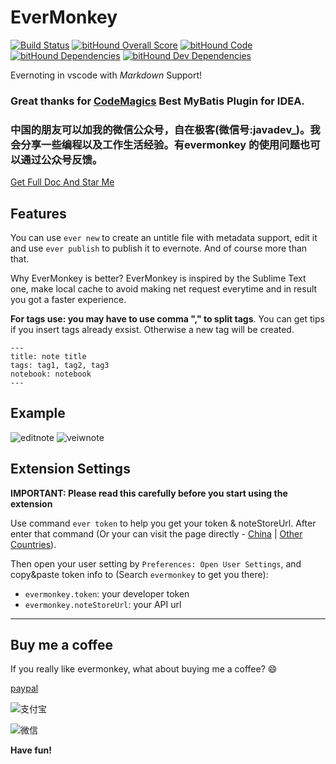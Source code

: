 # EverMonkey

[![Build Status](https://travis-ci.org/michalyao/evermonkey.svg?branch=master)](https://travis-ci.org/michalyao/evermonkey)
[![bitHound Overall Score](https://www.bithound.io/github/michalyao/evermonkey/badges/score.svg)](https://www.bithound.io/github/michalyao/evermonkey)
[![bitHound Code](https://www.bithound.io/github/michalyao/evermonkey/badges/code.svg)](https://www.bithound.io/github/michalyao/evermonkey)
[![bitHound Dependencies](https://www.bithound.io/github/michalyao/evermonkey/badges/dependencies.svg)](https://www.bithound.io/github/michalyao/evermonkey/master/dependencies/npm)
[![bitHound Dev Dependencies](https://www.bithound.io/github/michalyao/evermonkey/badges/devDependencies.svg)](https://www.bithound.io/github/michalyao/evermonkey/master/dependencies/npm)


Evernoting in vscode with *Markdown* Support!

### Great thanks for [CodeMagics](https://www.codesmagic.com/mybatisplugin) Best MyBatis Plugin for IDEA.

### 中国的朋友可以加我的微信公众号，**自在极客(微信号:javadev_)**。我会分享一些编程以及工作生活经验。有evermonkey 的使用问题也可以通过公众号反馈。


[Get Full Doc And Star Me](http://monkey.yoryor.top)

## Features

You can use `ever new` to create an untitle file with metadata support, edit it and use `ever publish` to publish it to evernote. And of course more than that.

Why EverMonkey is better? EverMonkey is inspired by the Sublime Text one, make local cache to avoid making net request everytime and in result
you got a faster experience.


**For tags use: you may have to use comma "," to split tags**. You can get tips if you insert tags already exsist. Otherwise a new tag will be created.

```
---
title: note title
tags: tag1, tag2, tag3
notebook: notebook
---
```


## Example
![editnote](assets/editnote.gif)
![veiwnote](assets/viewnote.gif)


## Extension Settings

**IMPORTANT: Please read this carefully before you start using the extension**

Use command `ever token` to help you get your token & noteStoreUrl. After enter that command (Or your can visit the page directly - [China](https://app.yinxiang.com/api/DeveloperToken.action) | [Other Countries](https://www.evernote.com/api/DeveloperToken.action)).

Then open your user setting by `Preferences: Open User Settings`, and copy&paste token info to (Search `evermonkey` to get you there):

* `evermonkey.token`: your developer token
* `evermonkey.noteStoreUrl`: your API url


-----------------------------------------------------------------------------------------------------------

## Buy me a coffee

If you really like evermonkey, what about buying me a coffee? :smile:

[paypal](https://paypal.me/Michalyao)

![支付宝](assets/alipay.png)

![微信](assets/wechatpay.jpeg)

**Have fun!**

